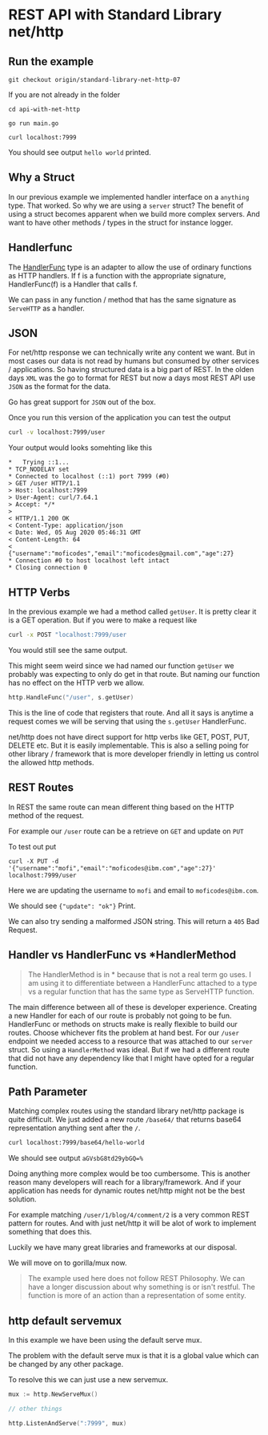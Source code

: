 # REST API with Standard Library net/http

## Run the example
```
git checkout origin/standard-library-net-http-07
```

If you are not already in the folder
```
cd api-with-net-http
```

```
go run main.go
```

```
curl localhost:7999
```

You should see output `hello world` printed.

## Why a Struct
In our previous example we implemented handler interface on a `anything` type. That worked. So why we are using a `server` struct?
The benefit of using a struct becomes apparent when we build more complex servers. And want to have other methods / types in the struct for instance logger.

## Handlerfunc

The [HandlerFunc](https://golang.org/pkg/net/http/#HandlerFunc) type is an adapter to allow the use of ordinary functions as HTTP handlers. If f is a function with the appropriate signature, HandlerFunc(f) is a Handler that calls f.

We can pass in any function / method that has the same signature as `ServeHTTP` as a handler.

## JSON
For net/http response we can technically write any content we want. But in most cases our data is not read by humans but consumed by other services / applications. So having structured data is a big part of REST. In the olden days `XML` was the go to format for REST but now a days most REST API use `JSON` as the format for the data.

Go has great support for `JSON` out of the box.

Once you run this version of the application you can test the output

```bash
curl -v localhost:7999/user
```

Your output would looks somehting like this

```shell
*   Trying ::1...
* TCP_NODELAY set
* Connected to localhost (::1) port 7999 (#0)
> GET /user HTTP/1.1
> Host: localhost:7999
> User-Agent: curl/7.64.1
> Accept: */*
> 
< HTTP/1.1 200 OK
< Content-Type: application/json
< Date: Wed, 05 Aug 2020 05:46:31 GMT
< Content-Length: 64
< 
{"username":"moficodes","email":"moficodes@gmail.com","age":27}
* Connection #0 to host localhost left intact
* Closing connection 0
```

## HTTP Verbs
In the previous example we had a method called `getUser`. It is pretty clear it is a GET operation. But if you were to make a request like

```bash
curl -x POST "localhost:7999/user
```

You would still see the same output. 

This might seem weird since we had named our function `getUser` we probably was expecting to only do get in that route. But naming our function has no effect on the HTTP verb we allow. 

```go
http.HandleFunc("/user", s.getUser)
```

This is the line of code that registers that route. And all it says is anytime a request comes we will be serving that using the `s.getUser` HandlerFunc.

net/http does not have direct support for http verbs like GET, POST, PUT, DELETE etc. But it is easily implementable. This is also a selling poing for other library / framework that is more developer friendly in letting us control the allowed http methods.

## REST Routes
In REST the same route can mean different thing based on the HTTP method of the request.

For example our `/user` route can be a retrieve on `GET` and update on `PUT`

To test out put

```
curl -X PUT -d '{"username":"mofi","email":"moficodes@ibm.com","age":27}' localhost:7999/user
```

Here we are updating the username to `mofi` and email to `moficodes@ibm.com`. 

We should see `{"update": "ok"}` Print.

We can also try sending a malformed JSON string. This will return a `405` Bad Request.

## Handler vs HandlerFunc vs *HandlerMethod

> The HandlerMethod is in * because that is not a real term go uses. I am using it to differentiate between a HandlerFunc attached to a type vs a regular function that has the same type as ServeHTTP function.

The main difference between all of these is developer experience. Creating a new Handler for each of our route is probably not going to be fun. HandlerFunc or methods on structs make is really flexible to build our routes. Choose whichever fits the problem at hand best. For our `/user` endpoint we needed access to a resource that was attached to our `server` struct. So using a `HandlerMethod` was ideal. But if we had a different route that did not have any dependency like that I might have opted for a regular function.

## Path Parameter
Matching complex routes using the standard library net/http package is quite difficult. We just added a new route `/base64/` that returns base64 representation anything sent after the `/`.

```bash
curl localhost:7999/base64/hello-world
```

We should see output `aGVsbG8td29ybGQ=%`

Doing anything more complex would be too cumbersome. This is another reason many developers will reach for a library/framework. And if your application has needs for dynamic routes net/http might not be the best solution.

For example matching `/user/1/blog/4/comment/2` is a very common REST pattern for routes. And with just net/http it will be alot of work to implement something that does this.

Luckily we have many great libraries and frameworks at our disposal.

We will move on to gorilla/mux now.

>The example used here does not follow REST Philosophy. We can have a longer discussion about why something is or isn't restful. The function is more of an action than a representation of some entity.

## http default servemux

In this example we have been using the default serve mux.

The problem with the default serve mux is that it is a global value which can be changed by any other package. 

To resolve this we can just use a new servemux.

```go
mux := http.NewServeMux()

// other things

http.ListenAndServe(":7999", mux)
```
